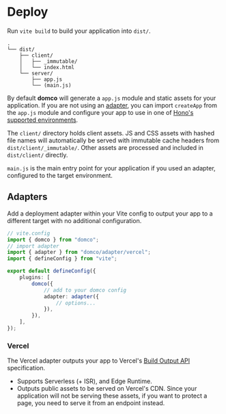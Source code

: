 # Deploy

Run `vite build` to build your application into `dist/`.

```
.
└── dist/
	├── client/
	│	├── _immutable/
	│	└── index.html
	└── server/
		├── app.js
		└── (main.js)
```

By default **domco** will generate a `app.js` module and static assets for your application. If you are not using an [adapter](#adapters), you can import `createApp` from the `app.js` module and configure your app to use in one of [Hono's supported environments](https://hono.dev/docs/getting-started/basic).

The `client/` directory holds client assets. JS and CSS assets with hashed file names will automatically be served with immutable cache headers from `dist/client/_immutable/`. Other assets are processed and included in `dist/client/` directly.

`main.js` is the main entry point for your application if you used an adapter, configured to the target environment.

## Adapters

Add a deployment adapter within your Vite config to output your app to a different target with no additional configuration.

```ts {4,11-13}
// vite.config
import { domco } from "domco";
// import adapter
import { adapter } from "domco/adapter/vercel";
import { defineConfig } from "vite";

export default defineConfig({
	plugins: [
		domco({
			// add to your domco config
			adapter: adapter({
				// options...
			}),
		}),
	],
});
```

### Vercel

The Vercel adapter outputs your app to Vercel's [Build Output API](https://vercel.com/docs/build-output-api/v3) specification.

- Supports Serverless (+ ISR), and Edge Runtime.
- Outputs public assets to be served on Vercel's CDN. Since your application will not be serving these assets, if you want to protect a page, you need to serve it from an endpoint instead.
